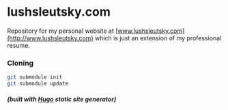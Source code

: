 # lushsleutsky.com
Repository for my personal website at [www.lushsleutsky.com](http://www.lushsleutsky.com) which is just an extension of my professional resume.

### Cloning

```sh
git submodule init
git submodule update
```

##### (_built with [Hugo](https://gohugo.io/) static site generator_)
